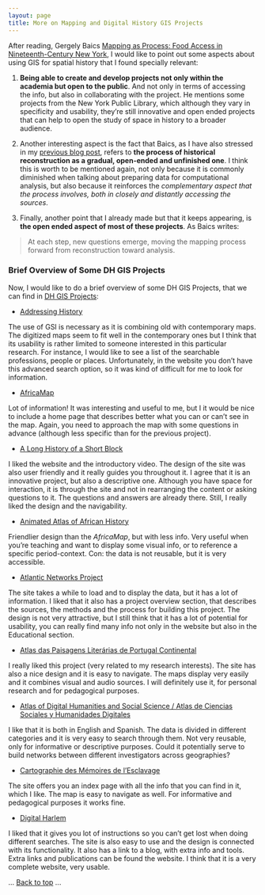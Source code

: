 ```yaml
---
layout: page
title: More on Mapping and Digital History GIS Projects
---
```


After reading, Gergely Baics [Mapping as Process: Food Access in Nineteenth-Century New York](https://globalurbanhistory.com/2016/05/17/mapping-as-process-food-access-in-nineteenth-century-new-york/), I would like to point out some aspects about using GIS for spatial history that I found specially relevant:

1. **Being able to create and develop projects not only within the academia but open to the public**. And not only in terms of accessing the info, but also in collaborating with the project. He mentions some projects from the New York Public Library, which although they vary in specificity and usability, they’re still innovative and open ended projects that can help to open the study of space in history to a broader audience.

2. Another interesting aspect is the fact that Baics, as I have also stressed in my <a href="/blogposts/GIS-Post.html">previous blog post</a>, refers to **the process of historical reconstruction as a gradual, open-ended and unfinished one**. I think this is worth to be mentioned again, not only because it is commonly diminished when talking about preparing data for computational analysis, but also because it reinforces the *complementary aspect that the process involves, both in closely and distantly accessing the sources*.

3. Finally, another point that I already made but that it keeps appearing, is **the open ended aspect of most of these projects**. As Baics writes:

> At each step, new questions emerge, moving the mapping process forward from reconstruction toward analysis. 

### Brief Overview of Some DH GIS Projects

Now, I would like to do a brief overview of some DH GIS Projects, that we can find in [DH GIS Projects](http://anterotesis.com/wordpress/mapping-resources/dh-gis-projects/):

* [Addressing History](http://addressinghistory.edina.ac.uk/)

The use of GSI is necessary as it is combining old with contemporary maps. The digitized maps seem to fit well in the contemporary ones but I think that its usability is rather limited to someone interested in this particular research. For instance, I would like to see a list of the searchable professions, people or places. Unfortunately, in the website you don’t have this advanced search option, so it was kind of difficult for me to look for information.

* [AfricaMap](http://africamap.harvard.edu/)

Lot of information! It was interesting and useful to me, but I it would be nice to include a home page that describes better what you can or can’t see in the map. Again, you need to approach the map with some questions in advance (although less specific than for the previous project).

* [A Long History of a Short Block](http://www.greenestreet.nyc)

I liked the website and the introductory video. The design of the site was also user friendly and it really guides you throughout it. I agree that it is an innovative project, but also a descriptive one. Although you have space for interaction, it is through the site and not in rearranging the content or asking questions to it. The questions and answers are already there. Still, I really liked the design and the navigability.

* [Animated Atlas of African History](http://www.brown.edu/Research/AAAH/index.htm)

Friendlier design than the *AfricaMap*, but with less info. Very useful when you’re teaching and want to display some visual info, or to reference a specific period-context. Con: the data is not reusable, but it is very accessible.


* [Atlantic Networks Project](https://sites.google.com/site/atlanticnetworksproject/)

The site takes a while to load and to display the data, but it has a lot of information. I liked that it also has a project overview section, that describes the sources, the methods and the process for building this project. The design is not very attractive, but I still think that it has a lot of potential for usability, you can really find many info not only in the website but also in the Educational section.

* [Atlas das Paisagens Literárias de Portugal Continental](http://litescape.ielt.fcsh.unl.pt/)

I really liked this project (very related to my research interests). The site has also a nice design and it is easy to navigate. The maps display very easily and it combines visual and audio sources. I will definitely use it, for personal research and for pedagogical purposes.

* [Atlas of Digital Humanities and Social Science / Atlas de Ciencias Sociales y Humanidades Digitales](http://grinugr.org/mapa)

I like that it is both in English and Spanish. The data is divided in different categories and it is very easy to search through them. Not very reusable, only for informative or descriptive purposes. Could it potentially serve to build networks between different investigators across geographies?

* [Cartographie des Mémoires de l’Esclavage](http://www.mmoe.llc.ed.ac.uk/)

The site offers you an index page with all the info that you can find in it, which I like. The map is easy to navigate as well. For informative and pedagogical purposes it works fine.

* [Digital Harlem](http://digitalharlem.org)

I liked that it gives you lot of instructions so you can’t get lost when doing different searches. The site is also easy to use and the design is connected with its functionality. It also has a link to a blog, with extra info and tools. Extra links and publications can be found the website. I think that it is a very complete website, very usable.  

<body id="top">
  ...
  <a href="#top">Back to top</a>
  ...
</body>
